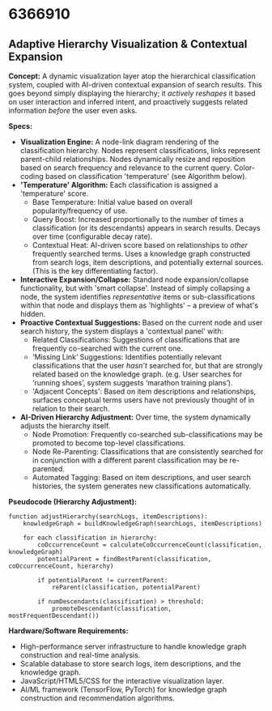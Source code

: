 # 6366910

## Adaptive Hierarchy Visualization & Contextual Expansion

**Concept:** A dynamic visualization layer atop the hierarchical classification system, coupled with AI-driven contextual expansion of search results. This goes beyond simply displaying the hierarchy; it *actively reshapes* it based on user interaction and inferred intent, and proactively suggests related information *before* the user even asks.

**Specs:**

*   **Visualization Engine:**  A node-link diagram rendering of the classification hierarchy. Nodes represent classifications, links represent parent-child relationships.  Nodes dynamically resize and reposition based on search frequency and relevance to the current query.  Color-coding based on classification 'temperature' (see Algorithm below).
*   **'Temperature' Algorithm:** Each classification is assigned a 'temperature' score.
    *   Base Temperature: Initial value based on overall popularity/frequency of use.
    *   Query Boost:  Increased proportionally to the number of times a classification (or its descendants) appears in search results.  Decays over time (configurable decay rate).
    *   Contextual Heat: AI-driven score based on relationships to *other* frequently searched terms.  Uses a knowledge graph constructed from search logs, item descriptions, and potentially external sources. (This is the key differentiating factor).
*   **Interactive Expansion/Collapse:** Standard node expansion/collapse functionality, but with 'smart collapse'.  Instead of simply collapsing a node, the system identifies *representative* items or sub-classifications within that node and displays them as 'highlights' – a preview of what's hidden.
*   **Proactive Contextual Suggestions:**  Based on the current node and user search history, the system displays a 'contextual panel' with:
    *   Related Classifications:  Suggestions of classifications that are frequently co-searched with the current one.
    *   ‘Missing Link’ Suggestions:  Identifies potentially relevant classifications that the user *hasn’t* searched for, but that are strongly related based on the knowledge graph.  (e.g. User searches for ‘running shoes’, system suggests ‘marathon training plans’).
    *   'Adjacent Concepts': Based on item descriptions and relationships, surfaces conceptual terms users have not previously thought of in relation to their search.
*   **AI-Driven Hierarchy Adjustment:**  Over time, the system dynamically adjusts the hierarchy itself.
    *   Node Promotion: Frequently co-searched sub-classifications may be promoted to become top-level classifications.
    *   Node Re-Parenting:  Classifications that are consistently searched for in conjunction with a different parent classification may be re-parented.
    *   Automated Tagging: Based on item descriptions, and user search histories, the system generates new classifications automatically.

**Pseudocode (Hierarchy Adjustment):**

```
function adjustHierarchy(searchLogs, itemDescriptions):
    knowledgeGraph = buildKnowledgeGraph(searchLogs, itemDescriptions)

    for each classification in hierarchy:
        coOccurrenceCount = calculateCoOccurrenceCount(classification, knowledgeGraph)
        potentialParent = findBestParent(classification, coOccurrenceCount, hierarchy)

        if potentialParent != currentParent:
            reParent(classification, potentialParent)

        if numDescendants(classification) > threshold:
            promoteDescendant(classification, mostFrequentDescendant())
```

**Hardware/Software Requirements:**

*   High-performance server infrastructure to handle knowledge graph construction and real-time analysis.
*   Scalable database to store search logs, item descriptions, and the knowledge graph.
*   JavaScript/HTML5/CSS for the interactive visualization layer.
*   AI/ML framework (TensorFlow, PyTorch) for knowledge graph construction and recommendation algorithms.